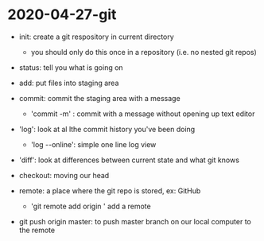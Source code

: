 # 2020-04-27-git 

- init: create a git respository in current directory
	- you should only do this once in a repository (i.e. no nested git repos)
- status: tell you what is going on
- add: put files into staging area
- commit: commit the staging area with a message
	- 'commit -m' : commit with a message without opening up text editor
- 'log': look at al lthe commit history you've been doing
	- 'log --online': simple one line log view
- 'diff': look at differences between current state and what git knows
- checkout: moving our head


- remote: a place where the git repo is stored, ex: GitHub
	- 'git remote add origin <URL>' add a remote
- git push origin master: to push master branch on our local computer to the remote 

